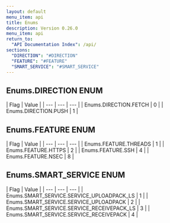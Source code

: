 ```yaml
---
layout: default
menu_item: api
title: Enums
description: Version 0.26.0
menu_item: api
return_to:
  "API Documentation Index": /api/
sections:
  "DIRECTION": "#DIRECTION"
  "FEATURE": "#FEATURE"
  "SMART_SERVICE": "#SMART_SERVICE"
---
```


## <a name="DIRECTION"></a><span>Enums.</span>DIRECTION <span class="tags"><span class="enum">ENUM</span></span>

| Flag | Value |
| --- | --- | --- |
| <span>Enums.DIRECTION.</span>FETCH | 0 |
| <span>Enums.DIRECTION.</span>PUSH | 1 |

## <a name="FEATURE"></a><span>Enums.</span>FEATURE <span class="tags"><span class="enum">ENUM</span></span>

| Flag | Value |
| --- | --- | --- |
| <span>Enums.FEATURE.</span>THREADS | 1 |
| <span>Enums.FEATURE.</span>HTTPS | 2 |
| <span>Enums.FEATURE.</span>SSH | 4 |
| <span>Enums.FEATURE.</span>NSEC | 8 |

## <a name="SMART_SERVICE"></a><span>Enums.</span>SMART_SERVICE <span class="tags"><span class="enum">ENUM</span></span>

| Flag | Value |
| --- | --- | --- |
| <span>Enums.SMART_SERVICE.</span>SERVICE_UPLOADPACK_LS | 1 |
| <span>Enums.SMART_SERVICE.</span>SERVICE_UPLOADPACK | 2 |
| <span>Enums.SMART_SERVICE.</span>SERVICE_RECEIVEPACK_LS | 3 |
| <span>Enums.SMART_SERVICE.</span>SERVICE_RECEIVEPACK | 4 |


